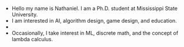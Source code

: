 - Hello my name is Nathaniel. I am a Ph.D. student at Mississippi State University.
- I am interested in AI, algorithm design, game design, and education.
- 
- Occasionally, I take interest in ML, discrete math, and the concept of lambda calculus.
